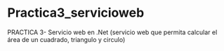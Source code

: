 # Practica3_servicioweb
PRACTICA 3- Servicio web en .Net (servicio web que permita calcular el área de un cuadrado, triangulo y circulo)
